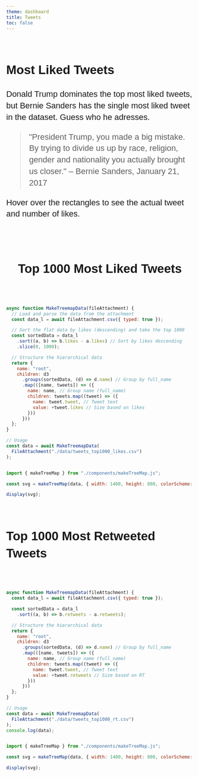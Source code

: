 ```yaml
---
theme: dashboard
title: Tweets
toc: false
---
```


<style>
  .tooltip {
    font-size: inherit;  /* Use inherited size from inline style */
}
/* Chart Wrapper: Center charts and text */
.chart-wrapper {
    display: flex;
    flex-direction: column;
    align-items: center;
    margin: 0 auto;
    max-width: 900px;
}

/* Global Wrapper: Center all page content */
.page-wrapper {
    display: flex;
    flex-direction: column;
    align-items: center; /* Center content horizontally */
    margin: 0 auto; /* Center the wrapper itself */
    max-width: 900px; /* Match the text dimensions */
    padding: 20px; /* Add spacing around the edges */
    box-sizing: border-box;
}

/* Text Container: Style the text block */
.text-container {
    text-align: left;
    margin: 20px auto;
    max-width: 1200px;
    line-height: 1.4;
    font-size: 22px;
    font-family: "Calibri", Arial, sans-serif;
}

.body{
  max-width: 900px;
  margin: 20px auto;
  max-width: 1200px;
}

svg {
    max-width: 100%; /* Ensure the SVG scales within its container */
    height: auto;    /* Maintain aspect ratio */
  }
</style>

<div class="chart-wrapper">
  <div class="text-container">
   <h2>Most Liked Tweets</h2>
   <p>Donald Trump dominates the top most liked tweets, but Bernie Sanders has the single most liked tweet in the dataset. Guess who he adresses.</p>
   <blockquote>
   "President Trump, you made a big mistake. By trying to divide us up by race, religion, gender and nationality you actually brought us closer." &ndash; Bernie Sanders, January 21, 2017
   </blockquote>
   <p>Hover over the rectangles to see the actual tweet and number of likes.</p>
  </div>
</div>

<div class="chart-wrapper">
  <div class="text-container">
   <h2>Top 1000 Most Liked Tweets</h2>
  </div>
</div>

```js

async function MakeTreemapData(fileAttachment) {
  // Load and parse the data from the attachment
  const data_l = await fileAttachment.csv({ typed: true });

  // Sort the flat data by likes (descending) and take the top 1000
  const sortedData = data_l
    .sort((a, b) => b.likes - a.likes) // Sort by likes descending
    .slice(0, 1000);

  // Structure the hierarchical data
  return {
    name: "root",
    children: d3
      .groups(sortedData, (d) => d.name) // Group by full_name
      .map(([name, tweets]) => ({
        name: name, // Group name (full_name)
        children: tweets.map((tweet) => ({
          name: tweet.tweet, // Tweet text
          value: +tweet.likes // Size based on likes
        }))
      }))
  };
}

// Usage
const data = await MakeTreemapData(
  FileAttachment("./data/tweets_top1000_likes.csv")
);


import { makeTreeMap } from "./components/makeTreeMap.js";

const svg = makeTreeMap(data, { width: 1400, height: 800, colorScheme: d3.schemeCategory10, tileMethod: d3.treemapSquarify, legendFontSize: 23, showText: false, metricName: 'Likes' });

display(svg);

```




<div class="chart-wrapper">
  <div class="text-container">
   <h2>Top 1000 Most Retweeted Tweets</h2>
  </div>
</div>



```js

async function MakeTreemapData(fileAttachment) {
  const data_l = await fileAttachment.csv({ typed: true });

  const sortedData = data_l
    .sort((a, b) => b.retweets - a.retweets); 

  // Structure the hierarchical data
  return {
    name: "root",
    children: d3
      .groups(sortedData, (d) => d.name) // Group by full_name
      .map(([name, tweets]) => ({
        name: name, // Group name (full_name)
        children: tweets.map((tweet) => ({
          name: tweet.tweet, // Tweet text
          value: +tweet.retweets // Size based on RT
        }))
      }))
  };
}

// Usage
const data = await MakeTreemapData(
  FileAttachment("./data/tweets_top1000_rt.csv")
);
console.log(data);


import { makeTreeMap } from "./components/makeTreeMap.js";

const svg = makeTreeMap(data, { width: 1400, height: 800, colorScheme: d3.schemeCategory10, tileMethod: d3.treemapSquarify, legendFontSize: 23, showText: false, metricName: 'Retweets' });

display(svg);

```